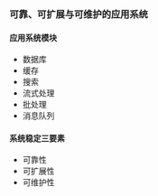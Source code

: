 ### 可靠、可扩展与可维护的应用系统
#### 应用系统模块
* 数据库
* 缓存
* 搜索
* 流式处理
* 批处理
* 消息队列
#### 系统稳定三要素
* 可靠性
* 可扩展性
* 可维护性
